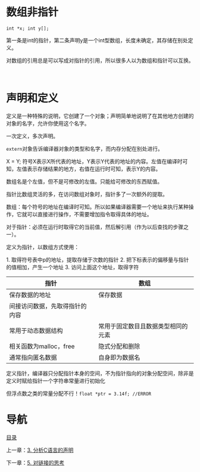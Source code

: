 # 数组非指针

`int *x; int y[];`

第一条是int的指针，第二条声明y是一个int型数组，长度未确定，其存储在别处定义。

对数组的引用总是可以写成对指针的引用，所以很多人以为数组和指针可以互换。

 

# 声明和定义

定义是一种特殊的说明，它创建了一个对象；声明简单地说明了在其他地方创建的对象的名字，允许你使用这个名字。

一次定义，多次声明。

`extern`对象告诉编译器对象的类型和名字，而内存分配在别处进行。

X = Y; 符号X表示X所代表的地址，Y表示Y代表的地址的内容。左值在编译时可知，左值表示存储结果的地方，右值在运行时可知，表示Y的内容。

数组名是个左值，但不是可修改的左值。只能给可修改的东西赋值。

指针比数组灵活的多，在访问数组对象时，指针多了一次额外的提取。

数组：每个符号的地址在编译时可知。所以如果编译器需要一个地址来执行某种操作，它就可以直接进行操作，不需要增加指令取得具体的地址。

对于指针：必须在运行时取得它的当前值，然后解引用（作为以后查找的步骤之一）。

定义为指针，以数组方式使用：

1. 取得符号表中p的地址，提取存储于次数的指针
2. 把下标表示的偏移量与指针的值相加，产生一个地址
3. 访问上面这个地址，取得字符

| 指针               | 数组                |
| ---------------- | ----------------- |
| 保存数据的地址          | 保存数据              |
| 间接访问数据，先取得指针的内容  |                   |
| 常用于动态数据结构        | 常用于固定数目且数据类型相同的元素 |
| 相关函数为malloc，free | 隐式分配和删除           |
| 通常指向匿名数据         | 自身即为数据名           |

定义指针，编译器只分配指针本身的空间，不为指针指向的对象分配空间，除非是定义时赋给指针一个字符串常量进行初始化

但浮点数之类的常量分配不行！`float *ptr = 3.14f; //ERROR`

# 导航

[目录](README.md)

上一章：[3. 分析C语言的声明](3. 分析C语言的声明.md)

下一章：[5. 对链接的思考](5. 对链接的思考.md)